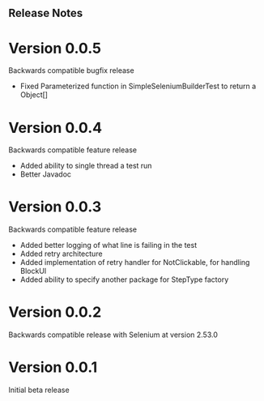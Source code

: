 ## Release Notes

# Version 0.0.5
Backwards compatible bugfix release
* Fixed Parameterized function in SimpleSeleniumBuilderTest to return a Object[]

# Version 0.0.4
Backwards compatible feature release
* Added ability to single thread a test run
* Better Javadoc

# Version 0.0.3
Backwards compatible feature release 
* Added better logging of what line is failing in the test
* Added retry architecture 
* Added implementation of retry handler for NotClickable, for handling BlockUI
* Added ability to specify another package for StepType factory

# Version 0.0.2
Backwards compatible release with Selenium at version 2.53.0

# Version 0.0.1
Initial beta release

